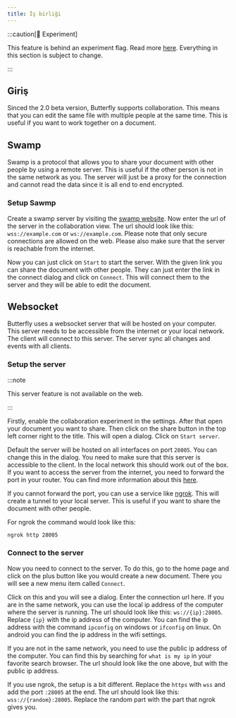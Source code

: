```yaml
---
title: İş birliği
---
```


:::caution[🧪 Experiment]

This feature is behind an experiment flag. Read more [here](/nightly#experiments).
Everything in this section is subject to change.

:::

## Giriş

Sinced the 2.0 beta version, Butterfly supports collaboration. This means that you can edit the same file with multiple people at the same time. This is useful if you want to work together on a document.

## Swamp

Swamp is a protocol that allows you to share your document with other people by using a remote server. This is useful if the other person is not in the same network as you. The server will just be a proxy for the connection and cannot read the data since it is all end to end encrypted.

### Setup Sawmp

Create a swamp server by visiting the [swamp website](https://swamp.linwood.dev).
Now enter the url of the server in the collaboration view. The url should look like this: `wss://example.com` or `ws://example.com`. Please note that only secure connections are allowed on the web. Please also make sure that the server is reachable from the internet.

Now you can just click on `Start` to start the server. With the given link you can share the document with other people. They can just enter the link in the connect dialog and click on `Connect`. This will connect them to the server and they will be able to edit the document.

## Websocket

Butterfly uses a websocket server that will be hosted on your computer. This server needs to be accessible from the internet or your local network. The client will connect to this server. The server sync all changes and events with all clients.

### Setup the server

:::note

This server feature is not available on the web.

:::

Firstly, enable the collaboration experiment in the settings. After that open your document you want to share. Then click on the share button in the top left corner right to the title. This will open a dialog. Click on `Start server`.

Default the server will be hosted on all interfaces on port `28005`. You can change this in the dialog. You need to make sure that this server is accessible to the client.
In the local network this should work out of the box. If you want to access the server from the internet, you need to forward the port in your router. You can find more information about this [here](https://en.wikipedia.org/wiki/Port_forwarding/).

If you cannot forward the port, you can use a service like [ngrok](https://ngrok.com/). This will create a tunnel to your local server. This is useful if you want to share the document with other people.

For ngrok the command would look like this:

```bash
ngrok http 28005
```

### Connect to the server

Now you need to connect to the server. To do this, go to the home page and click on the plus button like you would create a new document. There you will see a new menu item called `Connect`.

Click on this and you will see a dialog. Enter the connection url here.
If you are in the same network, you can use the local ip address of the computer where the server is running.
The url should look like this: `ws://{ip}:28005`. Replace `{ip}` with the ip address of the computer. You can find the ip address with the command `ipconfig` on windows or `ifconfig` on linux. On android you can find the ip address in the wifi settings.

If you are not in the same network, you need to use the public ip address of the computer. You can find this by searching for `what is my ip` in your favorite search browser. The url should look like the one above, but with the public ip address.

If you use ngrok, the setup is a bit different. Replace the `https` with `wss` and add the port `:28005` at the end. The url should look like this: `wss://{random}:28005`. Replace the random part with the part that ngrok gives you.
